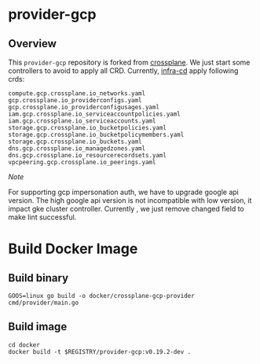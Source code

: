 # provider-gcp

## Overview

This `provider-gcp` repository is forked from [crossplane](https://github.com/crossplane/provider-gcp).
We just start some controllers to avoid to apply all CRD.
Currently, [infra-cd](https://github.com/tidbcloud/infra-cd) apply following crds:
```antlrv4
compute.gcp.crossplane.io_networks.yaml
gcp.crossplane.io_providerconfigs.yaml
gcp.crossplane.io_providerconfigusages.yaml
iam.gcp.crossplane.io_serviceaccountpolicies.yaml
iam.gcp.crossplane.io_serviceaccounts.yaml
storage.gcp.crossplane.io_bucketpolicies.yaml
storage.gcp.crossplane.io_bucketpolicymembers.yaml
storage.gcp.crossplane.io_buckets.yaml
dns.gcp.crossplane.io_managedzones.yaml
dns.gcp.crossplane.io_resourcerecordsets.yaml
vpcpeering.gcp.crossplane.io_peerings.yaml
```
*Note*

For supporting gcp impersonation auth, we have to upgrade google api version. The high google api version is not incompatible with low version, it impact gke cluster controller.
Currently , we just remove changed field to make lint successful. 

# Build Docker Image
## Build binary
```shell
GOOS=linux go build -o docker/crossplane-gcp-provider cmd/provider/main.go
```
## Build image
```shell
cd docker
docker build -t $REGISTRY/provider-gcp:v0.19.2-dev .
```